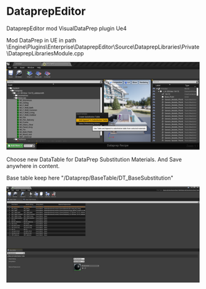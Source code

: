 # DataprepEditor
DataprepEditor mod VisualDataPrep plugin Ue4

Mod DataPrep in UE in path 
\Engine\Plugins\Enterprise\DataprepEditor\Source\DataprepLibraries\Private\DataprepLibrariesModule.cpp

![](https://github.com/denfrost/DataprepEditor/blob/main/DataPrepCreateSBDT.png?raw=true)

Choose new DataTable for DataPrep Substitution Materials. And Save anywhere in content.

Base table keep here "/Dataprep/BaseTable/DT_BaseSubstitution" 

![](https://github.com/denfrost/DataprepEditor/blob/main/DataPrepDTSubstMatsMod.png?raw=true)
